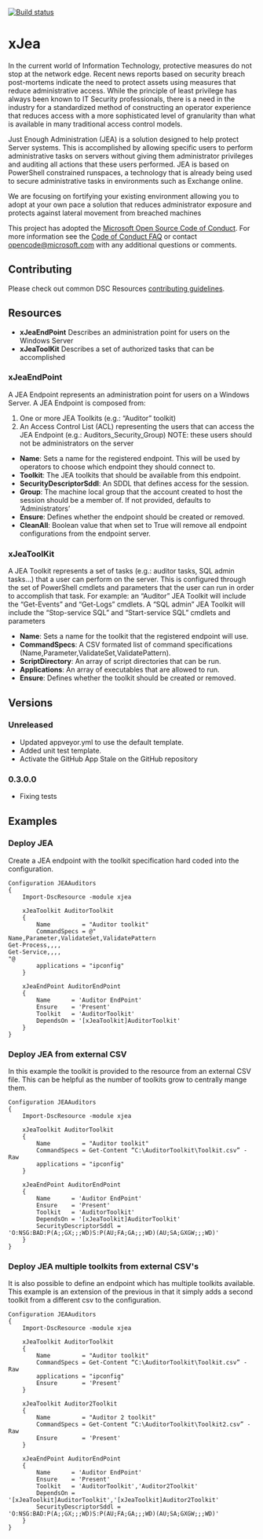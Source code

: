 [![Build status](https://ci.appveyor.com/api/projects/status/4jmq6scy093kf5hi/branch/master?svg=true)](https://ci.appveyor.com/project/PowerShell/xjea/branch/master)

# xJea

In the current world of Information Technology, protective measures do not stop at the network edge. Recent news reports based on security breach post-mortems indicate the need to protect assets using measures that reduce administrative access. While the principle of least privilege has always been known to IT Security professionals, there is a need in the industry for a standardized method of constructing an operator experience that reduces access with a more sophisticated level of granularity than what is available in many traditional access control models.

Just Enough Administration (JEA) is a solution designed to help protect Server systems. This is accomplished by allowing specific users to perform administrative tasks on servers without giving them administrator privileges and auditing all actions that these users performed. JEA is based on PowerShell constrained runspaces, a technology that is already being used to secure administrative tasks in environments such as Exchange online.

We are focusing on fortifying your existing environment allowing you to adopt at your own pace a solution that reduces administrator exposure and protects against lateral movement from breached machines

This project has adopted the [Microsoft Open Source Code of Conduct](https://opensource.microsoft.com/codeofconduct/).
For more information see the [Code of Conduct FAQ](https://opensource.microsoft.com/codeofconduct/faq/) or contact [opencode@microsoft.com](mailto:opencode@microsoft.com) with any additional questions or comments.


## Contributing
Please check out common DSC Resources [contributing guidelines](https://github.com/PowerShell/DscResource.Kit/blob/master/CONTRIBUTING.md).

## Resources

* **xJeaEndPoint** Describes an administration point for users on the Windows Server
* **xJeaToolKit** Describes a set of authorized tasks that can be accomplished

### xJeaEndPoint

A JEA Endpoint represents an administration point for users on a Windows Server. A JEA Endpoint is composed from:
1. One or more JEA Toolkits (e.g.: “Auditor” toolkit)
2. An Access Control List (ACL) representing the users that can access the JEA Endpoint (e.g.: Auditors_Security_Group) NOTE: these users should not be administrators on the server

* **Name**: Sets a name for the registered endpoint. This will be used by operators to choose which endpoint they should connect to.
* **Toolkit**: The JEA toolkits that should be available from this endpoint.
* **SecurityDescriptorSddl**: An SDDL that defines access for the session.
* **Group**: The machine local group that the account created to host the session should be a member of. If not provided, defaults to ‘Administrators’
* **Ensure**: Defines whether the endpoint should be created or removed.
* **CleanAll**: Boolean value that when set to True will remove all endpoint configurations from the endpoint server.

### xJeaToolKit

A JEA Toolkit represents a set of tasks (e.g.: auditor tasks, SQL admin tasks…) that a user can perform on the server. This is configured through the set of PowerShell cmdlets and parameters that the user can run in order to accomplish that task. For example: an “Auditor” JEA Toolkit will include the “Get-Events” and “Get-Logs” cmdlets. A “SQL admin” JEA Toolkit will include the “Stop-service SQL” and “Start-service SQL” cmdlets and parameters

* **Name**: Sets a name for the toolkit that the registered endpoint will use.
* **CommandSpecs**: A CSV formated list of command specifications (Name,Parameter,ValidateSet,ValidatePattern).
* **ScriptDirectory**: An array of script directories that can be run.
* **Applications**: An array of executables that are allowed to run.
* **Ensure**: Defines whether the toolkit should be created or removed.

## Versions

### Unreleased

* Updated appveyor.yml to use the default template.
* Added unit test template.
* Activate the GitHub App Stale on the GitHub repository

### 0.3.0.0

* Fixing tests

## Examples
### Deploy JEA

Create a JEA endpoint with the toolkit specification hard coded into the configuration.

```
Configuration JEAAuditors
{
    Import-DscResource -module xjea

    xJeaToolkit AuditorToolkit
    {
        Name         = "Auditor toolkit"
        CommandSpecs = @"
Name,Parameter,ValidateSet,ValidatePattern
Get-Process,,,,
Get-Service,,,,
"@
        applications = "ipconfig"
    }

    xJeaEndPoint AuditorEndPoint
    {
        Name      = 'Auditor EndPoint'
        Ensure    = 'Present'
        Toolkit   = 'AuditorToolkit'
        DependsOn = '[xJeaToolkit]AuditorToolkit'
    }
}
```

### Deploy JEA from external CSV

In this example the toolkit is provided to the resource from an external CSV file. This can be helpful as the number of toolkits grow to centrally mange them.

```
Configuration JEAAuditors
{
    Import-DscResource -module xjea

    xJeaToolkit AuditorToolkit
    {
        Name         = "Auditor toolkit"
        CommandSpecs = Get-Content “C:\AuditorToolkit\Toolkit.csv” -Raw
        applications = "ipconfig"
    }

    xJeaEndPoint AuditorEndPoint
    {
        Name      = 'Auditor EndPoint'
        Ensure    = 'Present'
        Toolkit   = 'AuditorToolkit'
        DependsOn = '[xJeaToolkit]AuditorToolkit'
        SecurityDescriptorSddl = 'O:NSG:BAD:P(A;;GX;;;WD)S:P(AU;FA;GA;;;WD)(AU;SA;GXGW;;;WD)'
    }
}
```
### Deploy JEA multiple toolkits from external CSV's

It is also possible to define an endpoint which has multiple toolkits available. This example is an extension of the previous in that it simply adds a second toolkit from a different csv to the configuration.

```
Configuration JEAAuditors
{
    Import-DscResource -module xjea

    xJeaToolkit AuditorToolkit
    {
        Name         = "Auditor toolkit"
        CommandSpecs = Get-Content “C:\AuditorToolkit\Toolkit.csv” -Raw
        applications = "ipconfig"
        Ensure       = 'Present'
    }

    xJeaToolkit Auditor2Toolkit
    {
        Name         = "Auditor 2 toolkit"
        CommandSpecs = Get-Content “C:\AuditorToolkit\Toolkit2.csv” -Raw
        Ensure       = 'Present'
    }

    xJeaEndPoint AuditorEndPoint
    {
        Name      = 'Auditor EndPoint'
        Ensure    = 'Present'
        Toolkit   = 'AuditorToolkit','Auditor2Toolkit'
        DependsOn = '[xJeaToolkit]AuditorToolkit','[xJeaToolkit]Auditor2Toolkit'
        SecurityDescriptorSddl = 'O:NSG:BAD:P(A;;GX;;;WD)S:P(AU;FA;GA;;;WD)(AU;SA;GXGW;;;WD)'
    }
}
```
